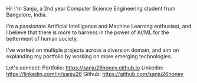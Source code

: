 Hi! I'm Sanju, a 2nd year Computer Science Engineering student from Bangalore, India.

I'm a passionate Artificial Intelligence and Machine Learning enthusiast, and I believe that there is more to harness in the power of AI/ML for the betterment of human society.

I've worked on multiple projects across a diversion domain, and aim on explanding my portfolio by working on more emerging technologies.

Let's connect:
Portfolio: https://sanju26honey.github.io
Linkedin: https://linkedin.com/in/sanju26
Github: https://github.com/sanju26honey
